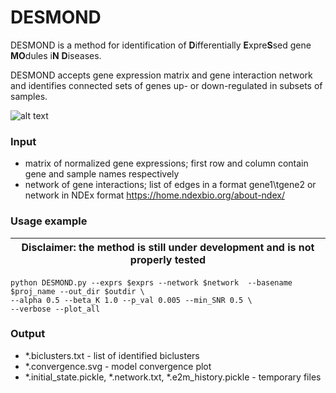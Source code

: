 # DESMOND

DESMOND is a method for identification of **D**ifferentially **E**xpre**S**sed gene **MO**dules i**N** **D**iseases. 

DESMOND accepts gene expression matrix and gene interaction network and identifies connected sets of genes up- or down-regulated in subsets of samples.

![alt text](https://github.com/ozolotareva/DESMOND/blob/master/poster/DESMOND_abstract.png)




### Input

 * matrix of normalized gene expressions; first row and column contain gene and sample names respectively
 * network of gene interactions; list of edges in a format gene1\tgene2 or network in NDEx format https://home.ndexbio.org/about-ndex/
 
### Usage example

| Disclaimer:  the method is still under development  and is not properly tested |
|---|

```
python DESMOND.py --exprs $exprs --network $network  --basename $proj_name --out_dir $outdir \
--alpha 0.5 --beta_K 1.0 --p_val 0.005 --min_SNR 0.5 \
--verbose --plot_all

```
### Output
 * \*.biclusters.txt - list of identified biclusters
 * \*.convergence.svg - model convergence plot 
 * \*.initial_state.pickle, \*.network.txt, \*.e2m_history.pickle - temporary files
